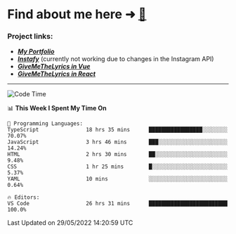 # Find about me here ➜ [🧑](https://pauabella.dev)

### Project links:
- ***[My Portfolio](https://pauabella.dev)***
- ***[Instafy](https://instafy.me)*** (currently not working due to changes in the Instagram API)
- ***[GiveMeTheLyrics in Vue](https://lyrics.pauabella.dev)***
- ***[GiveMeTheLyrics in React](https://pauabella.dev/GiveMeTheLyrics)***

---
<!--START_SECTION:waka-->
![Code Time](http://img.shields.io/badge/Code%20Time-1%2C103%20hrs%2037%20mins-blue)

📊 **This Week I Spent My Time On** 

```text
💬 Programming Languages: 
TypeScript               18 hrs 35 mins      █████████████████░░░░░░░░   70.07% 
JavaScript               3 hrs 46 mins       ███░░░░░░░░░░░░░░░░░░░░░░   14.24% 
HTML                     2 hrs 30 mins       ██░░░░░░░░░░░░░░░░░░░░░░░   9.48% 
CSS                      1 hr 25 mins        █░░░░░░░░░░░░░░░░░░░░░░░░   5.37% 
YAML                     10 mins             ░░░░░░░░░░░░░░░░░░░░░░░░░   0.64%

🔥 Editors: 
VS Code                  26 hrs 31 mins      █████████████████████████   100.0%

```


 Last Updated on 29/05/2022 14:20:59 UTC
<!--END_SECTION:waka-->
